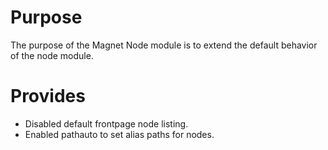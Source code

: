 # Purpose
The purpose of the Magnet Node module is to extend the default behavior
of the node module.

# Provides

- Disabled default frontpage node listing.
- Enabled pathauto to set alias paths for nodes.